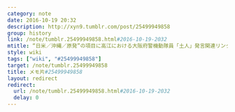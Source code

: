 ```yaml
---
category: note
date: 2016-10-19 20:32
description: http://xyn9.tumblr.com/post/25499949858
group: history
link: /note/tumblr.25499949858.html#2016-10-19-2032
mtitle: “日米／沖縄／原発”の項目に高江における大阪府警機動隊員「土人」発言関連リンク
style: wiki
tags: ["wiki", "#25499949858"] 
target: /note/tumblr.25499949858
title: メモ片#25499949858
layout: redirect
redirect:
  url: /note/tumblr.25499949858.html#2016-10-19-2032
  delay: 0
---
```

